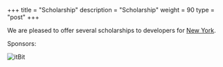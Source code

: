 +++
title = "Scholarship"
description = "Scholarship"
weight = 90
type = "post"
+++

We are pleased to offer several scholarships to developers for [New York](https://docs.google.com/forms/d/e/1FAIpQLSeLq83-NNjFBHDRdAmUoRhz9KUehH_LW-f13wbz5gHXz5obUw/viewform).

Sponsors:

![itBit](/img/itbit.png "")
